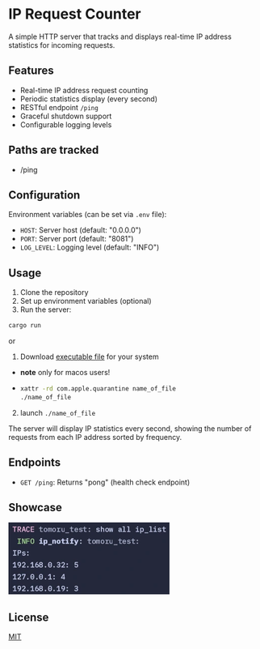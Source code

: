 # IP Request Counter

A simple HTTP server that tracks and displays real-time IP address statistics for incoming requests.

## Features

- Real-time IP address request counting
- Periodic statistics display (every second)
- RESTful endpoint `/ping`
- Graceful shutdown support
- Configurable logging levels

## Paths are tracked

- /ping

## Configuration

Environment variables (can be set via `.env` file):
- `HOST`: Server host (default: "0.0.0.0")
- `PORT`: Server port (default: "8081")
- `LOG_LEVEL`: Logging level (default: "INFO")

## Usage

1. Clone the repository
2. Set up environment variables (optional)
3. Run the server:
```bash
cargo run
```
or

1. Download [executable file](https://github.com/TOwInOK/tomoru-test/releases) for your system
  - **note** only for macos users!
  - ```sh
    xattr -rd com.apple.quarantine name_of_file
    ./name_of_file
    ```
2. launch `./name_of_file`

The server will display IP statistics every second, showing the number of requests from each IP address sorted by frequency.

## Endpoints

- `GET /ping`: Returns "pong" (health check endpoint)

## Showcase
![showcase](.content/showcase.webp)

## License

[MIT](Readme.md)
